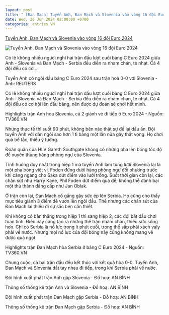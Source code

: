 ```yaml
---
layout: post
title: " [Đan Mạch] Tuyển Anh, Đan Mạch và Slovenia vào vòng 16 đội Euro 2024"
date: Wed, 26 Jun 2024 02:00:00 +0700
categories: entries VN
---
```

[Tuyển Anh, Đan Mạch và Slovenia vào vòng 16 đội Euro 2024](https://tuoitre.vn/tuyen-anh-dan-mach-va-slovenia-vao-vong-16-doi-euro-2024-20240625222356929.htm)

![Tuyển Anh, Đan Mạch và Slovenia vào vòng 16 đội Euro 2024](https://cdn1.tuoitre.vn/zoom/600_315/471584752817336320/2024/6/26/2024-06-25t202706z1272346980up1ek6p1kt4gqrtrmadp3soccer-euro-eng-svn-report-17193496962431988037165-44-4-1004-1837-crop-17193499836341117872421.jpg)

Có lẽ không nhiều người nghĩ hai trận đấu lượt cuối bảng C Euro 2024 giữa Anh - Slovenia và Đan Mạch - Serbia đều diễn ra nhàm chán, tẻ nhạt. Cả 4 đội đều có cơ ...

Tuyển Anh có ngôi đầu bảng C Euro 2024 sau trận hoà 0-0 với Slovenia - Ảnh: REUTERS

Có lẽ không nhiều người nghĩ hai trận đấu lượt cuối bảng C Euro 2024 giữa Anh - Slovenia và Đan Mạch - Serbia đều diễn ra nhàm chán, tẻ nhạt. Cả 4 đội đều có cơ hội lên đầu bảng, nên được dự đoán sẽ chơi hết mình.

Highlights trận Anh hòa Slovenia, cả 2 giành vé đi tiếp ở Euro 2024 - Nguồn: TV360.VN

Nhưng thực tế thì suốt 90 phút, không bên nào thật sự để lại dấu ấn. Đội tuyển Anh với dàn ngôi sao hơn 1 tỉ bảng một lần nữa gây thất vọng. Họ chơi quá bế tắc, thiếu ý tưởng.

Đoàn quân của HLV Gareth Southgate không có những pha lên bóng tốc độ để xuyên thủng hàng phòng ngự của Slovenia.

Tình huống duy nhất trong hiệp 1 mà tuyển Anh làm tung lưới Slovenia lại là một pha bóng việt vị. Foden đứng dưới hàng phòng ngự đối phương trước khi căng ngang cho Saka dứt điểm vào lưới trống. Suốt thời gian còn lại, các chân sút như Harry Kane, Phil Foden dứt điểm quá dễ, không thể đánh bại một thủ thành đẳng cấp như Jan Oblak.

Ở trận còn lại, Đan Mạch cố gắng gây sức ép lên Serbia. Họ cũng cho thấy mục tiêu giành 3 điểm để vươn lên ngôi đầu. Thế nhưng các chân sút của Đan Mạch lại thiếu đi sự sắc bén cần thiết.

Khi không có bàn thắng trong hiệp 1 thì sang hiệp 2, các đội bắt đầu chơi toan tính. Điều này càng tạo ra những thế trận nhàm chán, thiếu sức sống hơn. Chỉ có Serbia là nỗ lực trong ít phút cuối, trong thế sắp phải xách valy phải về nước. Nhưng mọi nỗ lực của đội bóng này cũng không mang về được quả ngọt.

Highlights trận Đan Mạch hòa Serbia ở bảng C Euro 2024 - Nguồn: TV360.VN

Chung cuộc, cả hai trận đấu đều kết thúc với kết quả hòa 0-0. Tuyển Anh, Đan Mạch và Slovenia dắt tay nhau đi tiếp, trong khi Serbia phải về nước.

Đội hình xuất phát trận Anh gặp Slovenia - Đồ hoạ: AN BÌNH

Thông số thống kê trận Anh và Slovenia - Đồ hoạ: AN BÌNH

Đội hình xuất phát trận Đan Mạch gặp Serbia - Đồ hoạ: AN BÌNH

Thông số thống kê trận Đan Mạch gặp Serbia - Đồ hoạ: AN BÌNH

